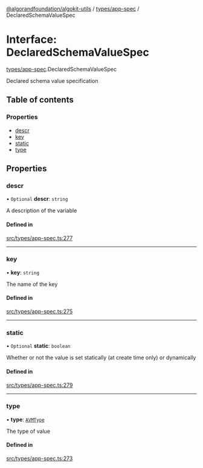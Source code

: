 [@algorandfoundation/algokit-utils](../README.md) / [types/app-spec](../modules/types_app_spec.md) / DeclaredSchemaValueSpec

# Interface: DeclaredSchemaValueSpec

[types/app-spec](../modules/types_app_spec.md).DeclaredSchemaValueSpec

Declared schema value specification

## Table of contents

### Properties

- [descr](types_app_spec.DeclaredSchemaValueSpec.md#descr)
- [key](types_app_spec.DeclaredSchemaValueSpec.md#key)
- [static](types_app_spec.DeclaredSchemaValueSpec.md#static)
- [type](types_app_spec.DeclaredSchemaValueSpec.md#type)

## Properties

### descr

• `Optional` **descr**: `string`

A description of the variable

#### Defined in

[src/types/app-spec.ts:277](https://github.com/lempira/algokit-utils-ts/blob/main/src/types/app-spec.ts#L277)

___

### key

• **key**: `string`

The name of the key

#### Defined in

[src/types/app-spec.ts:275](https://github.com/lempira/algokit-utils-ts/blob/main/src/types/app-spec.ts#L275)

___

### static

• `Optional` **static**: `boolean`

Whether or not the value is set statically (at create time only) or dynamically

#### Defined in

[src/types/app-spec.ts:279](https://github.com/lempira/algokit-utils-ts/blob/main/src/types/app-spec.ts#L279)

___

### type

• **type**: [`AVMType`](../modules/types_app_spec.md#avmtype)

The type of value

#### Defined in

[src/types/app-spec.ts:273](https://github.com/lempira/algokit-utils-ts/blob/main/src/types/app-spec.ts#L273)
